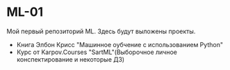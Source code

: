# ML-01

Мой первый репозиторий ML.
Здесь будут выложены проекты.

- Книга Элбон Крисс "Машинное оубчение с использованием Python"
- Курс от Karpov.Courses "SartML"(Выборочное личное конспектирование и некоторые ДЗ)